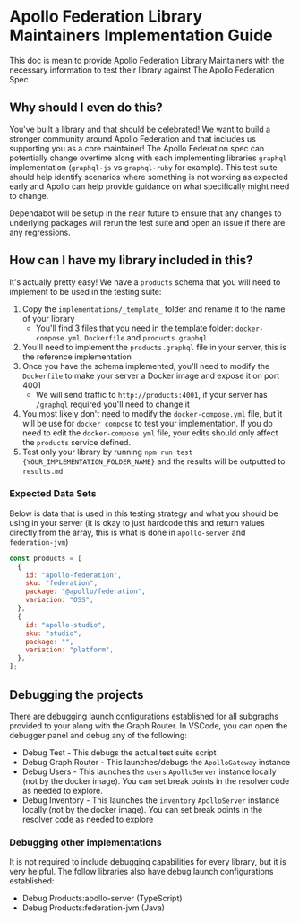 # Apollo Federation Library Maintainers Implementation Guide

This doc is mean to provide Apollo Federation Library Maintainers with the necessary information to test their library against The Apollo Federation Spec

## Why should I even do this?

You've built a library and that should be celebrated! We want to build a stronger community around Apollo Federation and that includes us supporting you as a core maintainer! The Apollo Federation spec can potentially change overtime along with each implementing libraries `graphql` implementation (`graphql-js` vs `graphql-ruby` for example). This test suite should help identify scenarios where something is not working as expected early and Apollo can help provide guidance on what specifically might need to change.

Dependabot will be setup in the near future to ensure that any changes to underlying packages will rerun the test suite and open an issue if there are any regressions.

## How can I have my library included in this?

It's actually pretty easy! We have a `products` schema that you will need to implement to be used in the testing suite:

1. Copy the `implementations/_template_` folder and rename it to the name of your library
   - You'll find 3 files that you need in the template folder: `docker-compose.yml`, `Dockerfile` and `products.graphql`
2. You'll need to implement the `products.graphql` file in your server, this is the reference implementation
3. Once you have the schema implemented, you'll need to modify the `Dockerfile` to make your server a Docker image and expose it on port 4001
   - We will send traffic to `http://products:4001`, if your server has `/graphql` required you'll need to change it
4. You most likely don't need to modify the `docker-compose.yml` file, but it will be use for `docker compose` to test your implementation. If you do need to edit the `docker-compose.yml` file, your edits should only affect the `products` service defined.
5. Test only your library by running `npm run test {YOUR_IMPLEMENTATION_FOLDER_NAME}` and the results will be outputted to `results.md`

### Expected Data Sets

Below is data that is used in this testing strategy and what you should be using in your server (it is okay to just hardcode this and return values directly from the array, this is what is done in `apollo-server` and `federation-jvm`)

```javascript
const products = [
  {
    id: "apollo-federation",
    sku: "federation",
    package: "@apollo/federation",
    variation: "OSS",
  },
  {
    id: "apollo-studio",
    sku: "studio",
    package: "",
    variation: "platform",
  },
];
```

## Debugging the projects

There are debugging launch configurations established for all subgraphs provided to your along with the Graph Router.
In VSCode, you can open the debugger panel and debug any of the following:

- Debug Test - This debugs the actual test suite script
- Debug Graph Router - This launches/debugs the `ApolloGateway` instance
- Debug Users - This launches the `users` `ApolloServer` instance locally (not by the docker image). You can set break points in the resolver code as needed to explore.
- Debug Inventory - This launches the `inventory` `ApolloServer` instance locally (not by the docker image). You can set break points in the resolver code as needed to explore

### Debugging other implementations

It is not required to include debugging capabilities for every library, but it is very helpful. The follow libraries also have debug launch configurations established:

- Debug Products:apollo-server (TypeScript)
- Debug Products:federation-jvm (Java)
